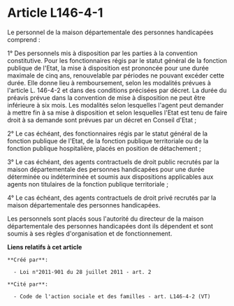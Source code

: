 # Article L146-4-1

Le personnel de la maison départementale des personnes handicapées comprend : 

1° Des personnels mis à disposition par les parties à la convention constitutive. Pour les fonctionnaires régis par le statut
général de la fonction publique de l'Etat, la mise à disposition est prononcée pour une durée maximale de cinq ans,
renouvelable par périodes ne pouvant excéder cette durée. Elle donne lieu à remboursement, selon les modalités prévues à
l'article L. 146-4-2 et dans des conditions précisées par décret. La durée du préavis prévue dans la convention de mise à
disposition ne peut être inférieure à six mois. Les modalités selon lesquelles l'agent peut demander à mettre fin à sa mise à
disposition et selon lesquelles l'Etat est tenu de faire droit à sa demande sont prévues par un décret en Conseil d'Etat ; 

2° Le cas échéant, des fonctionnaires régis par le statut général de la fonction publique de l'Etat, de la fonction publique
territoriale ou de la fonction publique hospitalière, placés en position de détachement ; 

3° Le cas échéant, des agents contractuels de droit public recrutés par la maison départementale des personnes handicapées
pour une durée déterminée ou indéterminée et soumis aux dispositions applicables aux agents non titulaires de la fonction
publique territoriale ; 

4° Le cas échéant, des agents contractuels de droit privé recrutés par la maison départementale des personnes handicapées. 

Les personnels sont placés sous l'autorité du directeur de la maison départementale des personnes handicapées dont ils
dépendent et sont soumis à ses règles d'organisation et de fonctionnement.

**Liens relatifs à cet article**

	**Créé par**:

	  - Loi n°2011-901 du 28 juillet 2011 - art. 2

	**Cité par**:

	  - Code de l'action sociale et des familles - art. L146-4-2 (VT)

